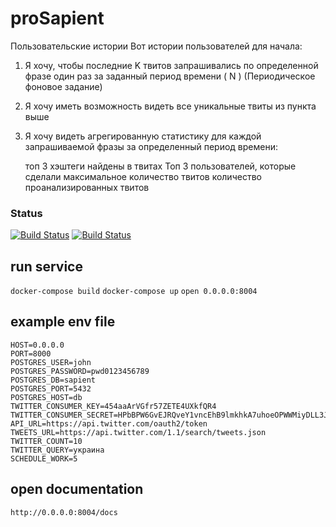 # proSapient
Пользовательские истории
Вот истории пользователей для начала:

1. Я хочу, чтобы последние K твитов запрашивались по определенной фразе
один раз за заданный период времени ( N ) (Периодическое фоновое задание)

2. Я хочу иметь возможность видеть все уникальные твиты из пункта выше

3. Я хочу видеть агрегированную статистику для каждой запрашиваемой фразы 
за определенный период времени:

    топ 3 хэштеги найдены в твитах
    Топ 3 пользователей, которые сделали максимальное количество твитов 
    количество проанализированных твитов

### Status
[![Build Status](https://travis-ci.org/alexsukhrin/proSapient.svg?branch=master)](https://travis-ci.org/alexsukhrin/proSapient)
[![Build Status](https://codecov.io/gh/codecov/example-python/branch/master/graph/badge.svg)](https://codecov.io/gh/codecov/alexsukhrin/proSapient)

## run service
`docker-compose build`
`docker-compose up`
`open 0.0.0.0:8004`

## example env file
```
HOST=0.0.0.0
PORT=8000
POSTGRES_USER=john
POSTGRES_PASSWORD=pwd0123456789
POSTGRES_DB=sapient
POSTGRES_PORT=5432
POSTGRES_HOST=db
TWITTER_CONSUMER_KEY=454aaArVGfr57ZETE4UXkfQR4
TWITTER_CONSUMER_SECRET=HPbBPW6GvEJRQveY1vncEhB9lmkhkA7uhoeOPWWMiyDLL3J45A
API_URL=https://api.twitter.com/oauth2/token
TWEETS_URL=https://api.twitter.com/1.1/search/tweets.json
TWITTER_COUNT=10
TWITTER_QUERY=украина
SCHEDULE_WORK=5
```

## open documentation
`http://0.0.0.0:8004/docs`